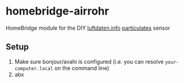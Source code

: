 # homebridge-airrohr

HomeBridge module for the DIY [luftdaten.info](https://luftdaten.info) [particulates](https://en.wikipedia.org/wiki/Particulates) sensor

## Setup

1. Make sure bonjour/avahi is configured (i.e. you can resolve `your-computer.local` on the command line)
2. abx
